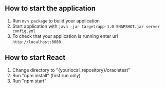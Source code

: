 
How to start the application
---

1. Run `mvn package` to build your application
1. Start application with `java -jar target/app-1.0-SNAPSHOT.jar server config.yml`
1. To check that your application is running enter url `http://localhost:8080`

How to start React
---

1. Change directory to "{yourlocal_repository}/oracletest"
1. Run "npm install" (first run only)
1. Run "npm start" 
